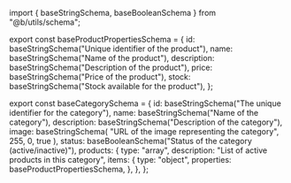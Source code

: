 import { baseStringSchema, baseBooleanSchema } from "@b/utils/schema";

export const baseProductPropertiesSchema = {
  id: baseStringSchema("Unique identifier of the product"),
  name: baseStringSchema("Name of the product"),
  description: baseStringSchema("Description of the product"),
  price: baseStringSchema("Price of the product"),
  stock: baseStringSchema("Stock available for the product"),
};

export const baseCategorySchema = {
  id: baseStringSchema("The unique identifier for the category"),
  name: baseStringSchema("Name of the category"),
  description: baseStringSchema("Description of the category"),
  image: baseStringSchema(
    "URL of the image representing the category",
    255,
    0,
    true
  ),
  status: baseBooleanSchema("Status of the category (active/inactive)"),
  products: {
    type: "array",
    description: "List of active products in this category",
    items: {
      type: "object",
      properties: baseProductPropertiesSchema,
    },
  },
};
